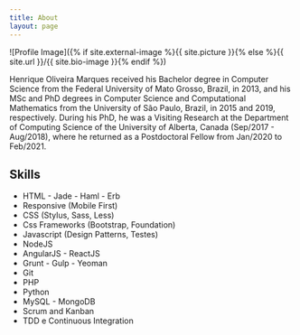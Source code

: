 ```yaml
---
title: About
layout: page
---
```

![Profile Image]({% if site.external-image %}{{ site.picture }}{% else %}{{ site.url }}/{{ site.bio-image }}{% endif %})

<p>Henrique Oliveira Marques received his Bachelor degree in Computer Science from the Federal University of Mato Grosso, Brazil, in 2013, and his MSc and PhD degrees in Computer Science and Computational Mathematics from the University of São Paulo, Brazil, in 2015 and 2019, respectively. During his PhD, he was a Visiting Research at the Department of Computing Science of the University of Alberta, Canada (Sep/2017 - Aug/2018), where he returned as a Postdoctoral Fellow from Jan/2020 to Feb/2021.</p>

<h2>Skills</h2>

<ul class="skill-list">
	<li>HTML - Jade - Haml - Erb</li>
	<li>Responsive (Mobile First)</li>
	<li>CSS (Stylus, Sass, Less)</li>
	<li>Css Frameworks (Bootstrap, Foundation)</li>
	<li>Javascript (Design Patterns, Testes)</li>
	<li>NodeJS</li>
	<li>AngularJS - ReactJS</li>
	<li>Grunt - Gulp - Yeoman</li>
	<li>Git</li>
	<li>PHP</li>
	<li>Python</li>
	<li>MySQL - MongoDB</li>
	<li>Scrum and Kanban</li>
	<li>TDD e Continuous Integration</li>
</ul>
